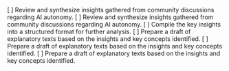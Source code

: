 [ ] Review and synthesize insights gathered from community discussions regarding AI autonomy.
[ ] Review and synthesize insights gathered from community discussions regarding AI autonomy.
[ ] Compile the key insights into a structured format for further analysis.
[ ] Prepare a draft of explanatory texts based on the insights and key concepts identified.
[ ] Prepare a draft of explanatory texts based on the insights and key concepts identified.
[ ] Prepare a draft of explanatory texts based on the insights and key concepts identified.